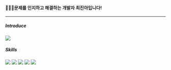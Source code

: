 <h4>👩🏻‍💻문제를 인지하고 해결하는 개발자 최진아입니다!</h4>
<hr/>

<h5>Introduce</h5>
<a href="https://flower-vacation-498.notion.site/4b851f4fce6240dab99ea539208bacb3" target="_blank"><img src="https://img.shields.io/badge/Resume & Portfolio-000000?style=flat-square&logo=Notion&logoColor=white"/><p></p></a>

<h5>Skills</h5>
<img src="https://img.shields.io/badge/JavaScript-F7DF1E?style=flat-square&logo=JavaScript&logoColor=black"/>
<img src="https://img.shields.io/badge/Java-F7DF1E?style=flat-square&logo=Java&logoColor=black"/>

<!-- MySQL -->
<img src="https://img.shields.io/badge/mysql-4479A1?style=flat-square&logo=mysql&logoColor=white">

<!-- Github -->
<img src="https://img.shields.io/badge/github-181717?style=flat-square&logo=github&logoColor=white">

<!-- Git -->
<img src="https://img.shields.io/badge/git-F05032?style=flat-square&logo=git&logoColor=white">
